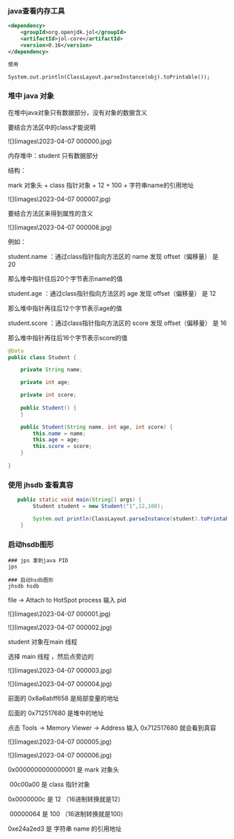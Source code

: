 ### java查看内存工具

```xml
<dependency>
    <groupId>org.openjdk.jol</groupId>
    <artifactId>jol-core</artifactId>
    <version>0.16</version>
</dependency>

使用

System.out.println(ClassLayout.parseInstance(obj).toPrintable());

```



### 堆中 java 对象

在堆中java对象只有数据部分，没有对象的数据含义

要结合方法区中的class才能说明

![](images\2023-04-07 000000.jpg)



内存堆中：student 只有数据部分

结构：

mark 对象头  + class 指针对象   + 12  + 100 + 字符串name的引用地址 

![](images\2023-04-07 000007.jpg)



要结合方法区来得到属性的含义

![](images\2023-04-07 000008.jpg)

例如：

student.name ：通过class指针指向方法区的 name 发现 offset（偏移量） 是 20

那么堆中指针往后20个字节表示name的值

student.age ：通过class指针指向方法区的 age 发现 offset（偏移量） 是 12

那么堆中指针再往后12个字节表示age的值

student.score ：通过class指针指向方法区的 score 发现 offset（偏移量） 是 16

那么堆中指针再往后16个字节表示score的值



```java
@Data
public class Student {

    private String name;

    private int age;

    private int score;
    
    public Student() {
    }

    public Student(String name, int age, int score) {
        this.name = name;
        this.age = age;
        this.score = score;
    }
    
}
```



### 使用 jhsdb 查看真容

```java
   public static void main(String[] args) {
        Student student = new Student("1",12,100);

        System.out.println(ClassLayout.parseInstance(student).toPrintable());
    }
```



### 启动hsdb图形 

```shell
### jps 拿到java PID
jps 

### 启动hsdb图形 
jhsdb hsdb
```

file  -> Attach to HotSpot process 输入 pid

![](images\2023-04-07 000001.jpg)

![](images\2023-04-07 000002.jpg)



student 对象在main 线程

选择 main 线程 ，然后点旁边的

![](images\2023-04-07 000003.jpg)



![](images\2023-04-07 000004.jpg)



前面的 0x8a6abff658 是局部变量的地址

后面的 0x712517680  是堆中的地址

点击 Tools  ->  Memory Viewer -> Address 输入 0x712517680 就会看到真容

![](images\2023-04-07 000005.jpg)



![](images\2023-04-07 000006.jpg)



0x0000000000000001  是 mark 对象头

​    00c00a00  是 class 指针对象   

0x0000000c  是 12 （16进制转换就是12）

​    00000064  是 100 （16进制转换就是100）

0xe24a2ed3  是  字符串 name 的引用地址















